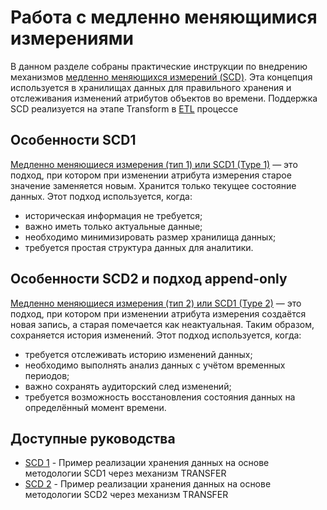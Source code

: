 # Работа с медленно меняющимися измерениями

В данном разделе собраны практические инструкции по внедрению механизмов [медленно меняющихся измерений (SCD)](https://ru.wikipedia.org/wiki/Медленно_меняющееся_измерение). Эта концепция используется в хранилищах данных для правильного хранения и отслеживания изменений атрибутов объектов во времени. Поддержка SCD реализуется на этапе Transform в [ETL](https://ru.wikipedia.org/wiki/ETL) процессе

## Особенности SCD1

[Медленно меняющиеся измерения (тип 1) или SCD1 (Type 1)](https://ru.wikipedia.org/wiki/Медленно_меняющееся_измерение#Тип_1) — это подход, при котором при изменении атрибута измерения старое значение заменяется новым. Хранится только текущее состояние данных. Этот подход используется, когда:

- историческая информация не требуется;
- важно иметь только актуальные данные;
- необходимо минимизировать размер хранилища данных;
- требуется простая структура данных для аналитики.

## Особенности SCD2 и подход append-only

[Медленно меняющиеся измерения (тип 2) или SCD1 (Type 2)](https://ru.wikipedia.org/wiki/Медленно_меняющееся_измерение#Тип_2) — это подход, при котором при изменении атрибута измерения создаётся новая запись, а старая помечается как неактуальная. Таким образом, сохраняется история изменений. Этот подход используется, когда:

- требуется отслеживать историю изменений данных;
- необходимо выполнять анализ данных с учётом временных периодов;
- важно сохранять аудиторский след изменений;
- требуется возможность восстановления состояния данных на определённый момент времени.

## Доступные руководства

* [SCD 1](scd1-transfer.md) - Пример реализации хранения данных на основе методологии SCD1 через механизм TRANSFER
* [SCD 2](scd2-transfer.md) - Пример реализации хранения данных на основе методологии SCD2 через механизм TRANSFER
